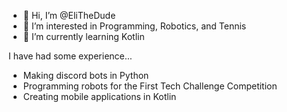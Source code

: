 - 👋 Hi, I’m @EliTheDude
- 👀 I’m interested in Programming, Robotics, and Tennis
- 🌱 I’m currently learning Kotlin

I have had some experience...
 - Making discord bots in Python
 - Programming robots for the First Tech Challenge Competition
 - Creating mobile applications in Kotlin

<!---
EliTheDude/EliTheDude is a ✨ special ✨ repository because its `README.md` (this file) appears on your GitHub profile.
You can click the Preview link to take a look at your changes.
--->
